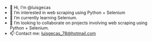 - 👋 Hi, I’m @luisgecas
- 👀 I’m interested in web scraping using Python + Selenium
- 🌱 I’m currently learning Selenium.
- 💞️ I’m looking to collaborate on projects involving web scraping using Python + Selenium.
- 📫 Contact me: luisgecas_78@hotmail.com

<!---
luisgecas/luisgecas is a ✨ special ✨ repository because its `README.md` (this file) appears on your GitHub profile.
You can click the Preview link to take a look at your changes.
--->
